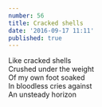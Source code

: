 ```yaml
---
number: 56
title: Cracked shells
date: '2016-09-17 11:11'
published: true
---
```

Like cracked shells<br>
Crushed under the weight<br>
Of my own foot soaked<br>
In bloodless cries against<br>
An unsteady horizon<br>